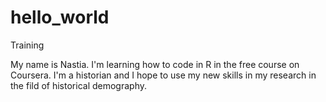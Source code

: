 # hello_world
Training

My name is Nastia. I'm learning how to code in R in the free course on Coursera. I'm a historian and I hope to use my new skills in my research in the fild of historical demography.
